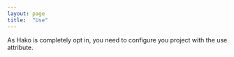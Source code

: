 ```yaml
---
layout: page
title:  "Use"
---
```


As Hako is completely opt in, you need to configure you project with the use attribute.
